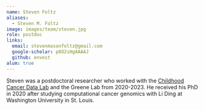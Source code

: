 ```yaml
---
name: Steven Foltz
aliases:
  - Steven M. Foltz
image: images/team/steven.jpg
role: postdoc
links:
  email: stevenmasonfoltz@gmail.com
  google-scholar: p8O2sHgAAAAJ
  github: envest
alum: true
---
```


Steven was a postdoctoral researcher who worked with the [Childhood Cancer Data Lab](https://www.ccdatalab.org/) and the Greene Lab from 2020-2023.
He received his PhD in 2020 after studying computational cancer genomics with Li Ding at Washington University in St. Louis.
